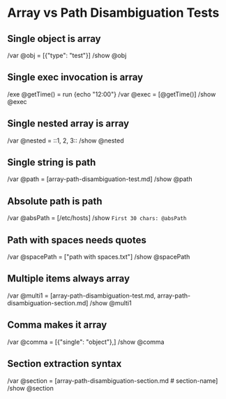 # Array vs Path Disambiguation Tests

## Single object is array
/var @obj = [{"type": "test"}]
/show @obj

## Single exec invocation is array  
/exe @getTime() = run {echo "12:00"}
/var @exec = [@getTime()]
/show @exec

## Single nested array is array
/var @nested = ::1, 2, 3::
/show @nested

## Single string is path
/var @path = [array-path-disambiguation-test.md]
/show @path

## Absolute path is path
/var @absPath = [/etc/hosts]
/show `First 30 chars: @absPath`

## Path with spaces needs quotes
/var @spacePath = ["path with spaces.txt"]
/show @spacePath

## Multiple items always array
/var @multi1 = [array-path-disambiguation-test.md, array-path-disambiguation-section.md]
/show @multi1

## Comma makes it array
/var @comma = [{"single": "object"},]
/show @comma

## Section extraction syntax
/var @section = [array-path-disambiguation-section.md # section-name]
/show @section